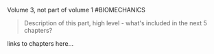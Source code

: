 
Volume 3, not part of volume 1
#BIOMECHANICS

> Description of this part, high level - what's included in the next 5 chapters?

links to chapters here...




